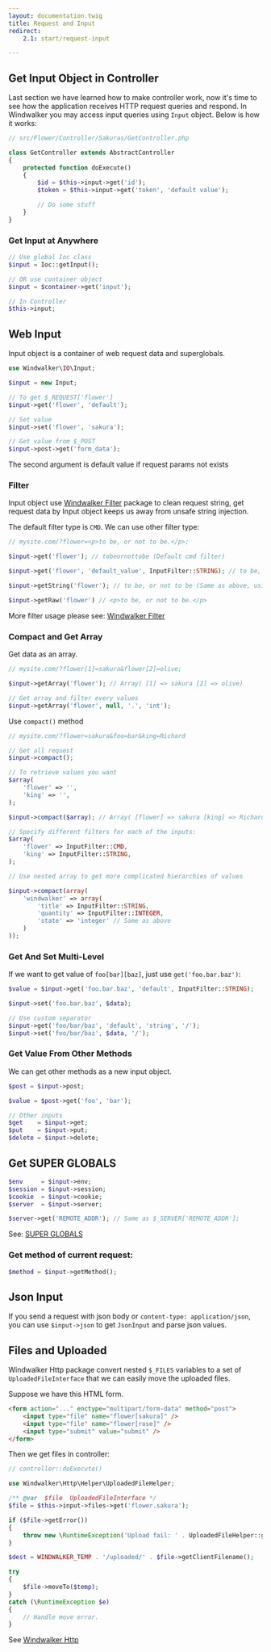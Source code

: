 ```yaml
---
layout: documentation.twig
title: Request and Input
redirect:
    2.1: start/request-input 

---
```


## Get Input Object in Controller

Last section we have learned how to make controller work, now it's time to see how the application receives HTTP request queries and respond.
In Windwalker you may access input queries using `Input` object. Below is how it works:

``` php
// src/Flower/Controller/Sakuras/GetController.php

class GetController extends AbstractController
{
	protected function doExecute()
	{
		$id = $this->input->get('id');
		$token = $this->input->get('token', 'default value');

		// Do some stuff
	}
}
```

### Get Input at Anywhere

``` php
// Use global Ioc class
$input = Ioc::getInput();

// OR use container object
$input = $container->get('input');

// In Controller
$this->input;
```

## Web Input

Input object is a container of web request data and superglobals.

``` php
use Windwalker\IO\Input;

$input = new Input;

// To get $_REQUEST['flower']
$input->get('flower', 'default');

// Set value
$input->set('flower', 'sakura');

// Get value from $_POST
$input->post->get('form_data');
```

The second argument is default value if request params not exists

### Filter

Input object use [Windwalker Filter](https://github.com/ventoviro/windwalker-filter) package to clean request string,
get request data by Input object keeps us away from unsafe string injection.

The default filter type is `CMD`. We can use other filter type:

``` php
// mysite.com/?flower=<p>to be, or not to be.</p>;

$input->get('flower'); // tobeornottobe (Default cmd filter)

$input->get('flower', 'default_value', InputFilter::STRING); // to be, or not to be

$input->getString('flower'); // to be, or not to be (Same as above, using magic method)

$input->getRaw('flower') // <p>to be, or not to be.</p>
```

More filter usage please see: [Windwalker Filter](https://github.com/ventoviro/windwalker-filter)

### Compact and Get Array

Get data as an array.

``` php
// mysite.com/?flower[1]=sakura&flower[2]=olive;

$input->getArray('flower'); // Array( [1] => sakura [2] => olive)

// Get array and filter every values
$input->getArray('flower', null, '.', 'int');
```

Use `compact()` method

``` php
// mysite.com/?flower=sakura&foo=bar&king=Richard

// Get all request
$input->compact();

// To retrieve values you want
$array(
    'flower' => '',
    'king' => '',
);

$input->compact($array); // Array( [flower] => sakura [king] => Richard)

// Specify different filters for each of the inputs:
$array(
    'flower' => InputFilter::CMD,
    'king' => InputFilter::STRING,
);

// Use nested array to get more complicated hierarchies of values

$input->compact(array(
    'windwalker' => array(
        'title' => InputFilter::STRING,
        'quantity' => InputFilter::INTEGER,
        'state' => 'integer' // Same as above
    )
));
```

### Get And Set Multi-Level

If we want to get value of `foo[bar][baz]`, just use `get('foo.bar.baz')`:

``` php
$value = $input->get('foo.bar.baz', 'default', InputFilter::STRING);

$input->set('foo.bar.baz', $data);

// Use custom separator
$input->get('foo/bar/baz', 'default', 'string', '/');
$input->set('foo/bar/baz', $data, '/');
```

### Get Value From Other Methods

We can get other methods as a new input object.

``` php
$post = $input->post;

$value = $post->get('foo', 'bar');

// Other inputs
$get    = $input->get;
$put    = $input->put;
$delete = $input->delete;
```

## Get SUPER GLOBALS

``` php
$env     = $input->env;
$session = $input->session;
$cookie  = $input->cookie;
$server  = $input->server;

$server->get('REMOTE_ADDR'); // Same as $_SERVER['REMOTE_ADDR'];
```

See: [SUPER GLOBALS](http://php.net/manual/en/language.variables.superglobals.php)

### Get method of current request:

``` php
$method = $input->getMethod();
```

## Json Input

If you send a request with json body or `content-type: application/json`, you can use `$input->json` to
get `JsonInput` and parse json values.

## Files and Uploaded

Windwalker Http package convert nested `$_FILES` variables to a set of `UploadedFileInterface` that we can easily move the uploaded files.

Suppose we have this HTML form.

``` html
<form action="..." enctype="multipart/form-data" method="post">
    <input type="file" name="flower[sakura]" />
    <input type="file" name="flower[rose]" />
    <input type="submit" value="submit" />
</form>
```

Then we get files in controller:

``` php
// controller::doExecute()

use Windwalker\Http\Helper\UploadedFileHelper;

/** @var  $file  UploadedFileInterface */
$file = $this->input->files->get('flower.sakura');

if ($file->getError())
{
    throw new \RuntimeException('Upload fail: ' . UploadedFileHelper::getUploadMessage($file->getError()), 500);
}

$dest = WINDWALKER_TEMP . '/uploaded/' . $file->getClientFilename();

try
{
    $file->moveTo($temp);
}
catch (\RuntimeException $e)
{
    // Handle move error.
}
```

See [Windwalker Http](https://github.com/ventoviro/windwalker-http)

